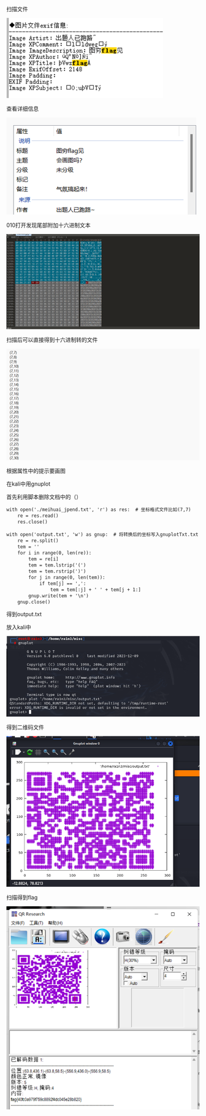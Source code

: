 扫描文件

![image-20250327205048296](./assets/image-20250327205048296.png)

查看详细信息

![image-20250327205051078](./assets/image-20250327205051078.png)

010打开发现尾部附加十六进制文本

![image-20250327205054788](./assets/image-20250327205054788.png)

扫描后可以直接得到十六进制转的文件

![image-20250327205059831](./assets/image-20250327205059831.png)

根据属性中的提示要画图

在kali中用gnuplot

首先利用脚本删除文档中的（）

```
with open('./meihuai_jpend.txt', 'r') as res:  # 坐标格式文件比如(7,7)
    re = res.read()
    res.close()

with open('output.txt', 'w') as gnup:  # 将转换后的坐标写入gnuplotTxt.txt
    re = re.split()
    tem = ''
    for i in range(0, len(re)):
        tem = re[i]
        tem = tem.lstrip('(')
        tem = tem.rstrip(')')
        for j in range(0, len(tem)):
            if tem[j] == ',':
                tem = tem[:j] + ' ' + tem[j + 1:]
        gnup.write(tem + '\n')
    gnup.close()
```

得到output.txt

 

放入kali中

![image-20250327205137483](./assets/image-20250327205137483.png)

得到二维码文件

![image-20250327205141967](./assets/image-20250327205141967.png)

扫描得到flag

![image-20250327205146265](./assets/image-20250327205146265.png)